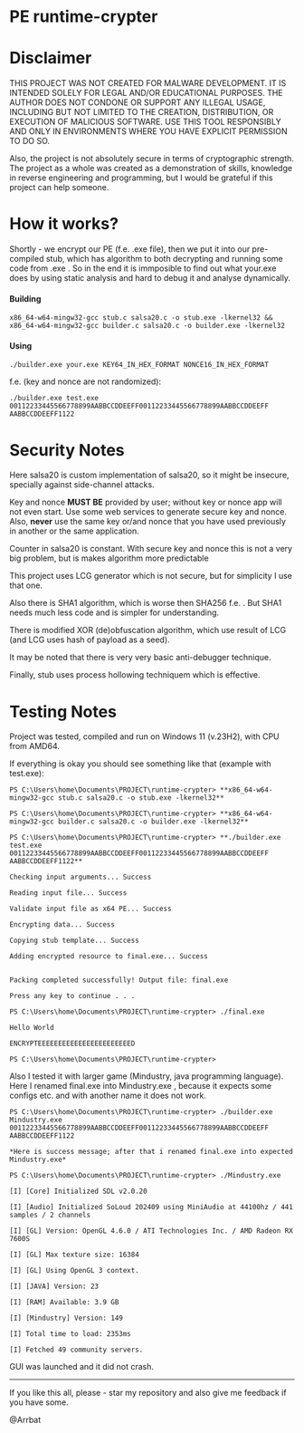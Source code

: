 # PE runtime-crypter

# Disclaimer
THIS PROJECT WAS NOT CREATED FOR MALWARE DEVELOPMENT. IT IS INTENDED SOLELY FOR LEGAL AND/OR EDUCATIONAL PURPOSES. THE AUTHOR DOES NOT CONDONE OR SUPPORT ANY ILLEGAL USAGE, INCLUDING BUT NOT LIMITED TO THE CREATION, DISTRIBUTION, OR EXECUTION OF MALICIOUS SOFTWARE. USE THIS TOOL RESPONSIBLY AND ONLY IN ENVIRONMENTS WHERE YOU HAVE EXPLICIT PERMISSION TO DO SO. 

Also, the project is not absolutely secure in terms of cryptographic strength. The project as a whole was created as a demonstration of skills, knowledge in reverse engineering and programming, but I would be grateful if this project can help someone. 

# How it works?
Shortly - we encrypt our PE (f.e. .exe file), then we put it into our pre-compiled stub, which has algorithm to both decrypting and running some code from .exe . So in the end it is immposible to find out what your.exe does by using static analysis and hard to  debug it and analyse dynamically.

#### Building
```
x86_64-w64-mingw32-gcc stub.c salsa20.c -o stub.exe -lkernel32 && x86_64-w64-mingw32-gcc builder.c salsa20.c -o builder.exe -lkernel32 
```

#### Using
```
./builder.exe your.exe KEY64_IN_HEX_FORMAT NONCE16_IN_HEX_FORMAT 
```

f.e. (key and nonce are not randomized):
```
./builder.exe test.exe 00112233445566778899AABBCCDDEEFF00112233445566778899AABBCCDDEEFF AABBCCDDEEFF1122
```

# Security Notes

Here salsa20 is custom implementation of salsa20, so it might be insecure, specially against side-channel attacks.

Key and nonce **MUST BE** provided by user; without key or nonce app will not even start. Use some web services to generate secure key and nonce. Also, **never** use the same key or/and nonce that you have used previously in another or the same application.

Counter in salsa20 is constant. With secure key and nonce this is not a very big problem, but is makes algorithm more predictable

This project uses LCG generator which is not secure, but for simplicity I use that one.

Also there is SHA1 algorithm, which is worse then SHA256 f.e. . But SHA1 needs much less code and is simpler for understanding.

There is modified XOR (de)obfuscation algorithm, which use result of LCG (and LCG uses hash of payload as a seed).

It may be noted that there is very very basic anti-debugger technique.

Finally, stub uses process hollowing techniquem which is effective.

# Testing Notes
Project was tested, compiled and run on Windows 11 (v.23H2), with CPU from AMD64.

If everything is okay you should see something like that (example with test.exe):

```
PS C:\Users\home\Documents\PROJECT\runtime-crypter> **x86_64-w64-mingw32-gcc stub.c salsa20.c -o stub.exe -lkernel32**

PS C:\Users\home\Documents\PROJECT\runtime-crypter> **x86_64-w64-mingw32-gcc builder.c salsa20.c -o builder.exe -lkernel32**

PS C:\Users\home\Documents\PROJECT\runtime-crypter> **./builder.exe test.exe 00112233445566778899AABBCCDDEEFF00112233445566778899AABBCCDDEEFF AABBCCDDEEFF1122**

Checking input arguments... Success

Reading input file... Success

Validate input file as x64 PE... Success

Encrypting data... Success

Copying stub template... Success

Adding encrypted resource to final.exe... Success


Packing completed successfully! Output file: final.exe

Press any key to continue . . . 

PS C:\Users\home\Documents\PROJECT\runtime-crypter> ./final.exe 

Hello World

ENCRYPTEEEEEEEEEEEEEEEEEEEEEEED

PS C:\Users\home\Documents\PROJECT\runtime-crypter>
```

Also I tested it with larger game (Mindustry, java programming language). Here I renamed final.exe into Mindustry.exe , because it expects some configs etc. and with another name it does not work.

```
PS C:\Users\home\Documents\PROJECT\runtime-crypter> ./builder.exe Mindustry.exe 00112233445566778899AABBCCDDEEFF00112233445566778899AABBCCDDEEFF AABBCCDDEEFF1122

*Here is success message; after that i renamed final.exe into expected Mindustry.exe*

PS C:\Users\home\Documents\PROJECT\runtime-crypter> ./Mindustry.exe

[I] [Core] Initialized SDL v2.0.20

[I] [Audio] Initialized SoLoud 202409 using MiniAudio at 44100hz / 441 samples / 2 channels

[I] [GL] Version: OpenGL 4.6.0 / ATI Technologies Inc. / AMD Radeon RX 7600S

[I] [GL] Max texture size: 16384

[I] [GL] Using OpenGL 3 context.

[I] [JAVA] Version: 23

[I] [RAM] Available: 3.9 GB

[I] [Mindustry] Version: 149

[I] Total time to load: 2353ms

[I] Fetched 49 community servers.
```

GUI was launched and it did not crash. 

---

If you like this all, please - star my repository and also give me feedback if you have some.

@Arrbat

